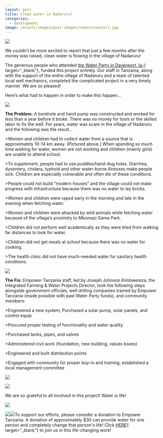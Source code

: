 ```yaml
---
layout: post
title: Clean water in Nadaruru!
categories:
  - development
image: /assets/images/post-images/nadaruruwater1.jpg
---
```


![](/uploads/project-manager-joseph.jpg)

We couldn’t be more excited to report that just a few months after the money was raised, clean water is flowing in the village of Nadaruru\!

The generous people who attended [the Water Party in Davenport, Ia.](https://empowertz.org/development/2019/04/09/76k-raised-for-clean-water/){: target="_blank"}, funded this project entirely. Our staff in Tanzania, along with the support of the entire village of Nadaruru and a team of talented local well mechanics, completed the complicated project in a very timely manner. We are so pleased\!

Here’s what had to happen in order to make this happen…

![](/uploads/dirty-water-in-nadaruru.jpg)

**The Problem:** A borehole and hand pump was constructed and worked for less than a year before it broke. There was no money for tools or the skilled labor to fix the well. For years, water was scare in the village of Nadaruru and the following was the result…

&gt;Women and children had to collect water from a source that is approximately 10-14 km away. (Pictured above.) When spending so much time walking for water, women are not working and children (mainly girls) are unable to attend school.

&gt;To supplement, people had to use puddles/hand-dug holes. Diarrhea, dysentery, cholera, typhoid and other water-borne illnesses make people sick. Children are especially vulnerable and often die of these conditions.

&gt;People could not build “modern houses” and the village could not make progress with infrastructure because there was no water to lay bricks.

&gt;Women and children were raped early in the morning and late in the evening when fetching water.

&gt;Women and children were attacked by wild animals while fetching water because of the village’s proximity to Mkomazi Game Park.

&gt;Children did not perform well academically as they were tired from walking far distances to look for water.

&gt;Children did not get meals at school because there was no water for cooking.

&gt;The health clinic did not have much-needed water for sanitary health conditions.

![](/uploads/putting-in-distribution-pipes.jpg)

**The Fix:** Empower Tanzania staff, led by Joseph Johnson Kimbwereza, the Integrated Farming & Water Projects Director, took the following steps alongside government officials, well drilling companies trained by Empower Tanzania (made possible with past Water Party funds), and community members:

&gt;Engineered a new system; Purchased a solar pump, solar panels, and control equip

&gt;Procured proper testing of functionality and water quality

&gt;Purchased tanks, pipes, and valves

&gt;Administered civil work (foundation, new building, values boxes)

&gt;Engineered and built distribution points

&gt;Engaged with community for proper buy-in and training; established a local management committee

![](/uploads/solar-panels.jpg)

![](/uploads/village-buy-in.jpg)

We are so grateful to all involved in this project\! Water is life\!

![](/uploads/cleanwater5.jpg)

![](/uploads/cleanwater2.jpg)![](/uploads/clean-water3.jpg)To support our efforts, please consider a donation to Empower Tanzania. A donation of approximately $30 can provide water for one person and completely change that person's life\! Click [HERE](https://empowertz.org/development/2019/04/09/76k-raised-for-clean-water/){: target="_blank"} to join us in this life-changing work\!